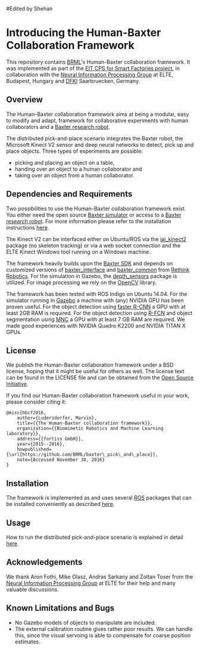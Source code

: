 #Edited by Shehan
# Introducing the Human-Baxter Collaboration Framework

This repository contains [BRML](https://brml.org/brml/)'s Human-Baxter collaboration framework. 
It was implemented as part of the [EIT CPS for Smart Factories project](http://dfki.de/smartfactories/), in collaboration with the [Neural Information Processing Group](http://nipg.inf.elte.hu/) at ELTE, Budapest, Hungary and [DFKI](http://dfki.de/web) Saarbruecken, Germany.


## Overview

The Human-Baxter collaboration framework aims at being a modular, easy to modify and adapt, framework for collaborative experiments with human collaborators and a [Baxter research robot](http://www.rethinkrobotics.com/research-education/).

The distributed pick-and-place scenario integrates the Baxter robot, the Microsoft Kinect V2 sensor and deep neural networks to detect, pick up and place objects.
Three types of experiments are possible:
- picking and placing an object on a table,
- handing over an object to a human collaborator and
- taking over an object from a human collaborator.


## Dependencies and Requirements

Two possibilities to use the Human-Baxter collaboration framework exist.
You either need the open source [Baxter simulator](http://sdk.rethinkrobotics.com/wiki/Baxter_Simulator) or access to a [Baxter research robot](http://www.rethinkrobotics.com/research-education/).
For more information please refer to the installation instructions [here](install.md).

The Kinect V2 can be interfaced either on Ubuntu/ROS via the [iai_kinect2](https://github.com/code-iai/iai_kinect2) package (no skeleton tracking) or via a web socket connection and the ELTE Kinect Windows tool running on a Windows machine.

The framework heavily builds upon the [Baxter SDK](https://github.com/RethinkRobotics) and depends on customized versions of [baxter_interface](https://github.com/BRML/baxter_interface.git) and [baxter_common](https://github.com/BRML/baxter_common.git) from [Rethink Robotics](http://www.rethinkrobotics.com/). 
For the simulation in Gazebo, the [depth_sensors](https://github.com/BRML/depth_sensors.git) package is utilized.
For image processing we rely on the [OpenCV](http://opencv.org/) library.


The framework has been tested with ROS Indigo on Ubuntu 14.04.
For the simulator running in [Gazebo](http://gazebosim.org/) a machine with (any) NVIDIA GPU has been proven useful.
For the object detection using [faster R-CNN](https://github.com/rbgirshick/py-faster-rcnn) a GPU with at least 2GB RAM is required.
For the object detection using [R-FCN](https://github.com/Orpine/py-R-FCN) and object segmentation using [MNC](https://github.com/daijifeng001/MNC) a GPU with at least 7 GB RAM are required.
We made good experiences with NVIDIA Quadro K2200 and NVIDIA TITAN X GPUs.


## License

We publish the Human-Baxter collaboration framework under a BSD license, hoping that it might be useful for others as well.
The license text can be found in the LICENSE file and can be obtained from the [Open Source Initiative](https://opensource.org/licenses/BSD-2-Clause).

If you find our Human-Baxter collaboration framework useful in your work, please consider citing it:
```
@misc{hbcf2016,
    author={Ludersdorfer, Marvin},
    title={{The Human-Baxter collaboration framework}},
    organization={{Biomimetic Robotics and Machine Learning laboratory}},
    address={{fortiss GmbH}},
    year={2015--2016},
    howpublished={\url{https://github.com/BRML/baxter\_pick\_and\_place}},
    note={Accessed November 30, 2016}
}
```

## Installation

The framework is implemented as and uses several [ROS](http://www.ros.org/) packages that can be installed conveniently as described [here](install.md).


## Usage

How to run the distributed pick-and-place scenario is explained in detail [here](scripts/README.md).


## Acknowledgements

We thank Aron Fothi, Mike Olasz, Andras Sarkany and Zoltan Toser from the [Neural Information Processing Group](http://nipg.inf.elte.hu/) at ELTE for their help and many valuable discussions. 


## Known Limitations and Bugs

- No Gazebo models of objects to manipulate are included.
- The external calibration routine gives rather poor results. We can handle this, since the visual servoing is able to compensate for coarse position estimates.
